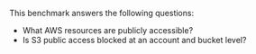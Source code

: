 This benchmark answers the following questions:

- What AWS resources are publicly accessible?
- Is S3 public access blocked at an account and bucket level?
